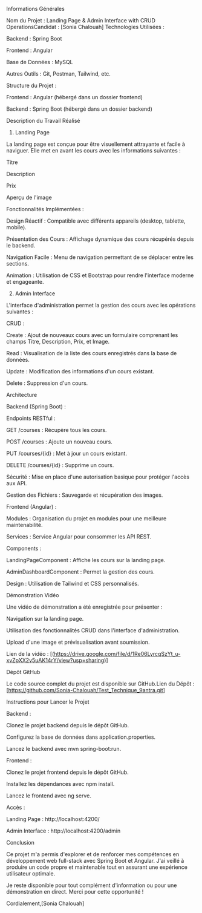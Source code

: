 Informations Générales

  Nom du Projet : Landing Page & Admin Interface with CRUD OperationsCandidat : [Sonia Chalouah]
  Technologies Utilisées :

Backend : Spring Boot

Frontend : Angular

Base de Données : MySQL

Autres Outils : Git, Postman, Tailwind, etc.

Structure du Projet :

Frontend : Angular (hébergé dans un dossier frontend)

Backend : Spring Boot (hébergé dans un dossier backend)

Description du Travail Réalisé

1. Landing Page

La landing page est conçue pour être visuellement attrayante et facile à naviguer. Elle met en avant les cours avec les informations suivantes :

Titre

Description

Prix

Aperçu de l'image

Fonctionnalités Implémentées :

Design Réactif : Compatible avec différents appareils (desktop, tablette, mobile).

Présentation des Cours : Affichage dynamique des cours récupérés depuis le backend.

Navigation Facile : Menu de navigation permettant de se déplacer entre les sections.

Animation : Utilisation de CSS et Bootstrap pour rendre l'interface moderne et engageante.

2. Admin Interface

L'interface d'administration permet la gestion des cours avec les opérations suivantes :

CRUD :

Create : Ajout de nouveaux cours avec un formulaire comprenant les champs Titre, Description, Prix, et Image.

Read : Visualisation de la liste des cours enregistrés dans la base de données.

Update : Modification des informations d'un cours existant.

Delete : Suppression d'un cours.

Architecture

Backend (Spring Boot) :

Endpoints RESTful :

GET /courses : Récupère tous les cours.

POST /courses : Ajoute un nouveau cours.

PUT /courses/{id} : Met à jour un cours existant.

DELETE /courses/{id} : Supprime un cours.

Sécurité : Mise en place d'une autorisation basique pour protéger l'accès aux API.

Gestion des Fichiers : Sauvegarde et récupération des images.

Frontend (Angular) :

Modules : Organisation du projet en modules pour une meilleure maintenabilité.

Services : Service Angular pour consommer les API REST.

Components :

LandingPageComponent : Affiche les cours sur la landing page.

AdminDashboardComponent : Permet la gestion des cours.

Design : Utilisation de Tailwind et CSS personnalisés.

Démonstration Vidéo

Une vidéo de démonstration a été enregistrée pour présenter :

Navigation sur la landing page.

Utilisation des fonctionnalités CRUD dans l'interface d'administration.

Upload d'une image et prévisualisation avant soumission.

Lien de la vidéo : [(https://drive.google.com/file/d/1Re06LyrcqSzYt_u-xvZpXX2v5uAK14rY/view?usp=sharing)]

Dépôt GitHub

Le code source complet du projet est disponible sur GitHub.Lien du Dépôt : [https://github.com/Sonia-Chalouah/Test_Technique_9antra.git]

Instructions pour Lancer le Projet

Backend :

Clonez le projet backend depuis le dépôt GitHub.

Configurez la base de données dans application.properties.

Lancez le backend avec mvn spring-boot:run.

Frontend :

Clonez le projet frontend depuis le dépôt GitHub.

Installez les dépendances avec npm install.

Lancez le frontend avec ng serve.

Accès :

Landing Page : http://localhost:4200/

Admin Interface : http://localhost:4200/admin

Conclusion

Ce projet m'a permis d'explorer et de renforcer mes compétences en développement web full-stack avec Spring Boot et Angular. J'ai veillé à produire un code propre et maintenable tout en assurant une expérience utilisateur optimale.

Je reste disponible pour tout complément d'information ou pour une démonstration en direct. Merci pour cette opportunité !

Cordialement,[Sonia Chalouah]

